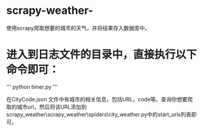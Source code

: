 # scrapy-weather-
使用scrapy爬取想要的城市的天气，并将结果存入数据库中。


# 进入到日志文件的目录中，直接执行以下命令即可：
'''
python timer.py
'''


在CityCode.json 文件中有城市的相关信息，包括URL，code等。查询你想要爬取的城市url，然后将该URL添加到
scrapy_weather\scrapy_weather\spiders\city_weather.py中的start_urls列表即可。

